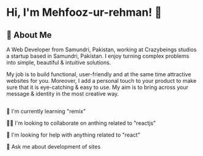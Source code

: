 # Hi, I'm Mehfooz-ur-rehman! 👋


## 🚀 About Me
A Web Developer from Samundri, Pakistan, working at Crazybeings studios a startup based in Samundri, Pakistan. I enjoy turning complex problems into simple, beautiful & intuitive solutions.

My job is to build functional, user-friendly and at the same time attractive websites for you. Moreover, I add a personal touch to your product to make sure that it is eye-catching & easy to use. My aim is to bring across your message & identity in the most creative way.


##

🧠 I'm currently learning "remix"

👯‍♀️ I'm looking to collaborate on anthing related to "reactjs"

🤔 I'm looking for help with anything related to "react"

💬 Ask me about development of sites

